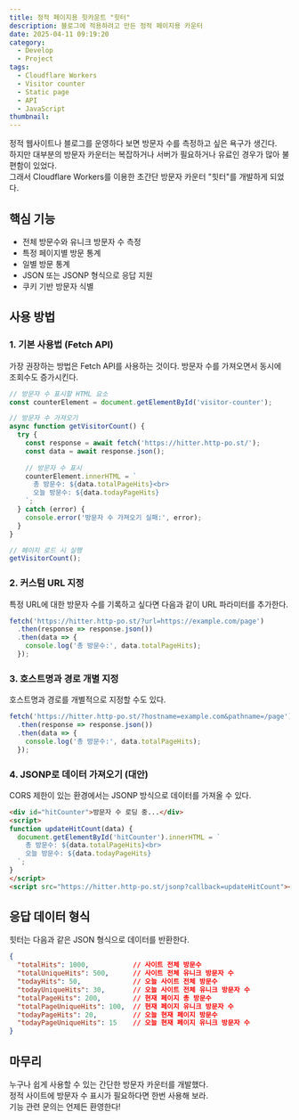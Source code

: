 ```yaml
---
title: 정적 페이지용 힛카운트 "힛터"
description: 블로그에 적용하려고 만든 정적 페이지용 카운터
date: 2025-04-11 09:19:20
category:
  - Develop
  - Project
tags:
  - Cloudflare Workers
  - Visitor counter
  - Static page
  - API
  - JavaScript
thumbnail: 
---
```


정적 웹사이트나 블로그를 운영하다 보면 방문자 수를 측정하고 싶은 욕구가 생긴다.  
하지만 대부분의 방문자 카운터는 복잡하거나 서버가 필요하거나 유료인 경우가 많아 불편함이 있었다.  
그래서 Cloudflare Workers를 이용한 초간단 방문자 카운터 "힛터"를 개발하게 되었다.

## 핵심 기능

- 전체 방문수와 유니크 방문자 수 측정
- 특정 페이지별 방문 통계
- 일별 방문 통계
- JSON 또는 JSONP 형식으로 응답 지원
- 쿠키 기반 방문자 식별

## 사용 방법

### 1. 기본 사용법 (Fetch API)

가장 권장하는 방법은 Fetch API를 사용하는 것이다. 방문자 수를 가져오면서 동시에 조회수도 증가시킨다.

```javascript
// 방문자 수 표시할 HTML 요소
const counterElement = document.getElementById('visitor-counter');

// 방문자 수 가져오기
async function getVisitorCount() {
  try {
    const response = await fetch('https://hitter.http-po.st/');
    const data = await response.json();
    
    // 방문자 수 표시
    counterElement.innerHTML = `
      총 방문수: ${data.totalPageHits}<br>
      오늘 방문수: ${data.todayPageHits}
    `;
  } catch (error) {
    console.error('방문자 수 가져오기 실패:', error);
  }
}

// 페이지 로드 시 실행
getVisitorCount();
```

### 2. 커스텀 URL 지정

특정 URL에 대한 방문자 수를 기록하고 싶다면 다음과 같이 URL 파라미터를 추가한다.

```javascript
fetch('https://hitter.http-po.st/?url=https://example.com/page')
  .then(response => response.json())
  .then(data => {
    console.log('총 방문수:', data.totalPageHits);
  });
```

### 3. 호스트명과 경로 개별 지정

호스트명과 경로를 개별적으로 지정할 수도 있다.

```javascript
fetch('https://hitter.http-po.st/?hostname=example.com&pathname=/page')
  .then(response => response.json())
  .then(data => {
    console.log('총 방문수:', data.totalPageHits);
  });
```

### 4. JSONP로 데이터 가져오기 (대안)

CORS 제한이 있는 환경에서는 JSONP 방식으로 데이터를 가져올 수 있다.

```html
<div id="hitCounter">방문자 수 로딩 중...</div>
<script>
function updateHitCount(data) {
  document.getElementById('hitCounter').innerHTML = `
    총 방문수: ${data.totalPageHits}<br>
    오늘 방문수: ${data.todayPageHits}
  `;
}
</script>
<script src="https://hitter.http-po.st/jsonp?callback=updateHitCount"></script>
```

## 응답 데이터 형식

힛터는 다음과 같은 JSON 형식으로 데이터를 반환한다.

```json
{
  "totalHits": 1000,           // 사이트 전체 방문수
  "totalUniqueHits": 500,      // 사이트 전체 유니크 방문자 수
  "todayHits": 50,             // 오늘 사이트 전체 방문수
  "todayUniqueHits": 30,       // 오늘 사이트 전체 유니크 방문자 수
  "totalPageHits": 200,        // 현재 페이지 총 방문수
  "totalPageUniqueHits": 100,  // 현재 페이지 유니크 방문자 수
  "todayPageHits": 20,         // 오늘 현재 페이지 방문수
  "todayPageUniqueHits": 15    // 오늘 현재 페이지 유니크 방문자 수
}
```

## 마무리

누구나 쉽게 사용할 수 있는 간단한 방문자 카운터를 개발했다.  
정적 사이트에 방문자 수 표시가 필요하다면 한번 사용해 보라.  
기능 관련 문의는 언제든 환영한다!